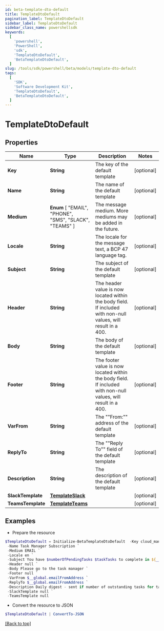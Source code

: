 ```yaml
---
id: beta-template-dto-default
title: TemplateDtoDefault
pagination_label: TemplateDtoDefault
sidebar_label: TemplateDtoDefault
sidebar_class_name: powershellsdk
keywords:
  [
    'powershell',
    'PowerShell',
    'sdk',
    'TemplateDtoDefault',
    'BetaTemplateDtoDefault',
  ]
slug: /tools/sdk/powershell/beta/models/template-dto-default
tags:
  [
    'SDK',
    'Software Development Kit',
    'TemplateDtoDefault',
    'BetaTemplateDtoDefault',
  ]
---
```


# TemplateDtoDefault

## Properties

| Name | Type | Description | Notes |
| --- | --- | --- | --- |
| **Key** | **String** | The key of the default template | [optional] |
| **Name** | **String** | The name of the default template | [optional] |
| **Medium** | **Enum** [ "EMAIL", "PHONE", "SMS", "SLACK", "TEAMS" ] | The message medium. More mediums may be added in the future. | [optional] |
| **Locale** | **String** | The locale for the message text, a BCP 47 language tag. | [optional] |
| **Subject** | **String** | The subject of the default template | [optional] |
| **Header** | **String** | The header value is now located within the body field. If included with non-null values, will result in a 400. | [optional] |
| **Body** | **String** | The body of the default template | [optional] |
| **Footer** | **String** | The footer value is now located within the body field. If included with non-null values, will result in a 400. | [optional] |
| **VarFrom** | **String** | The ""From:"" address of the default template | [optional] |
| **ReplyTo** | **String** | The ""Reply To"" field of the default template | [optional] |
| **Description** | **String** | The description of the default template | [optional] |
| **SlackTemplate** | [**TemplateSlack**](template-slack) |  | [optional] |
| **TeamsTemplate** | [**TemplateTeams**](template-teams) |  | [optional] |

## Examples

- Prepare the resource

```powershell
$TemplateDtoDefault = Initialize-BetaTemplateDtoDefault  -Key cloud_manual_work_item_summary `
 -Name Task Manager Subscription `
 -Medium EMAIL `
 -Locale en `
 -Subject You have $numberOfPendingTasks $taskTasks to complete in ${__global.productName}. `
 -Header null `
 -Body Please go to the task manager `
 -Footer null `
 -VarFrom $__global.emailFromAddress `
 -ReplyTo $__global.emailFromAddress `
 -Description Daily digest - sent if number of outstanding tasks for task owner > 0 `
 -SlackTemplate null `
 -TeamsTemplate null
```

- Convert the resource to JSON

```powershell
$TemplateDtoDefault | ConvertTo-JSON
```

[[Back to top]](#)
